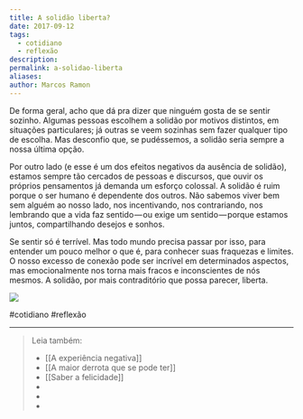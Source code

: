 ```yaml
---
title: A solidão liberta?
date: 2017-09-12
tags:
  - cotidiano
  - reflexão
description: 
permalink: a-solidao-liberta
aliases: 
author: Marcos Ramon
---
```

De forma geral, acho que dá pra dizer que ninguém gosta de se sentir sozinho. Algumas pessoas escolhem a solidão por motivos distintos, em situações particulares; já outras se veem sozinhas sem fazer qualquer tipo de escolha. Mas desconfio que, se pudéssemos, a solidão seria sempre a nossa última opção.

Por outro lado (e esse é um dos efeitos negativos da ausência de solidão), estamos sempre tão cercados de pessoas e discursos, que ouvir os próprios pensamentos já demanda um esforço colossal. A solidão é ruim porque o ser humano é dependente dos outros. Não sabemos viver bem sem alguém ao nosso lado, nos incentivando, nos contrariando, nos lembrando que a vida faz sentido — ou exige um sentido — porque estamos juntos, compartilhando desejos e sonhos.

Se sentir só é terrível. Mas todo mundo precisa passar por isso, para entender um pouco melhor o que é, para conhecer suas fraquezas e limites. O nosso excesso de conexão pode ser incrível em determinados aspectos, mas emocionalmente nos torna mais fracos e inconscientes de nós mesmos. A solidão, por mais contraditório que possa parecer, liberta.

![](https://cdn-images-1.medium.com/max/1000/1*yiihhvHnbyflXFTaiJ5_yw.png)


#cotidiano #reflexão

---


> Leia também:
> - [[A experiência negativa]]
> - [[A maior derrota que se pode ter]]
> - [[Saber a felicidade]]
> -
> -
> -